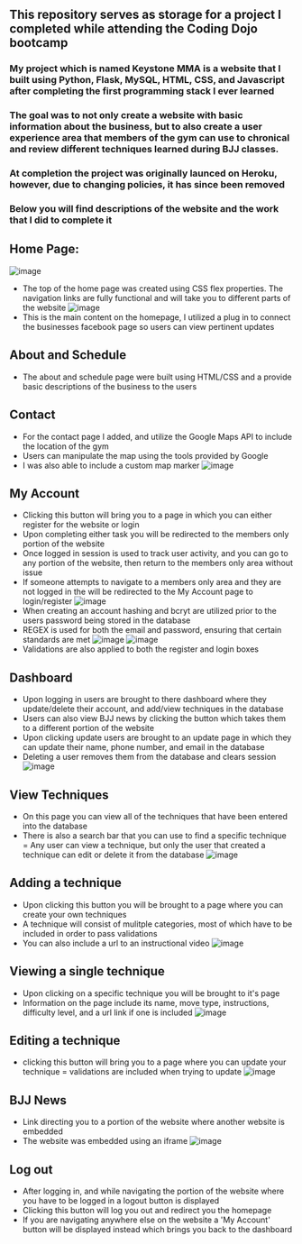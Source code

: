 ## This repository serves as storage for a project I completed while attending the Coding Dojo bootcamp
### My project which is named Keystone MMA is a website that I built using Python, Flask, MySQL, HTML, CSS, and Javascript after completing the first programming stack I ever learned
### The goal was to not only create a website with basic information about the business, but to also create a user experience area that members of the gym can use to chronical and review different techniques learned during BJJ classes. 
### At completion the project was originally launced on Heroku, however, due to changing policies, it has since been removed
### Below you will find descriptions of the website and the work that I did to complete it

## Home Page:
![image](https://user-images.githubusercontent.com/107221772/194883875-eee6de55-bcff-4f75-8d17-131eb7ee3bb0.png)
- The top of the home page was created using CSS flex properties. The navigation links are fully functional and will take you to different parts of the website
![image](https://user-images.githubusercontent.com/107221772/194884213-bd4915f2-b052-460b-b301-62cc25a43fd0.png)
- This is the main content on the homepage, I utilized a plug in to connect the businesses facebook page so users can view pertinent updates
## About and Schedule
- The about and schedule page were built using HTML/CSS and a provide basic descriptions of the business to the users
## Contact
- For the contact page I added, and utilize the Google Maps API to include the location of the gym
- Users can manipulate the map using the tools provided by Google
- I was also able to include a custom map marker
![image](https://user-images.githubusercontent.com/107221772/194884930-ea6f50d2-b939-4b47-bcc3-3aa1e0e4aed0.png)
## My Account
- Clicking this button will bring you to a page in which you can either register for the website or login
- Upon completing either task you will be redirected to the members only portion of the website
- Once logged in session is used to track user activity, and you can go to any portion of the website, then return to the members only area without issue
- If someone attempts to navigate to a members only area and they are not logged in the will be redirected to the My Account page to login/register
![image](https://user-images.githubusercontent.com/107221772/194886155-1ecc63be-3892-44ba-a1a8-095a4358ea63.png)
- When creating an account hashing and bcryt are utilized prior to the users password being stored in the database
- REGEX is used for both the email and password, ensuring that certain standards are met
![image](https://user-images.githubusercontent.com/107221772/194886416-c4a0b699-34a2-4a5b-b55e-01d7bea25be6.png)
![image](https://user-images.githubusercontent.com/107221772/194886538-5cf16cd5-cd3a-494f-bd26-e99193c267c9.png)
- Validations are also applied to both the register and login boxes
## Dashboard
- Upon logging in users are brought to there dashboard where they update/delete their account, and add/view techniques in the database
- Users can also view BJJ news by clicking the button which takes them to a different portion of the website
- Upon clicking update users are brought to an update page in which they can update their name, phone number, and email in the database
- Deleting a user removes them from the database and clears session
![image](https://user-images.githubusercontent.com/107221772/194887400-2e4e5f6f-cf88-47ed-b3dc-6dac5b9f15bc.png)
## View Techniques
- On this page you can view all of the techniques that have been entered into the database
- There is also a search bar that you can use to find a specific technique
= Any user can view a technique, but only the user that created a technique can edit or delete it from the database
![image](https://user-images.githubusercontent.com/107221772/196205650-fed0c1a6-fb53-4176-9fcd-454b81ae60bd.png)
## Adding a technique
- Upon clicking this button you will be brought to a page where you can create your own techniques
- A technique will consist of mulitple categories, most of which have to be included in order to pass validations
- You can also include a url to an instructional video
![image](https://user-images.githubusercontent.com/107221772/196207731-0078e62c-ef87-48d7-b875-03bd545eb656.png)
## Viewing a single technique
- Upon clicking on a specific technique you will be brought to it's page
- Information on the page include its name, move type, instructions, difficulty level, and a url link if one is included
![image](https://user-images.githubusercontent.com/107221772/196206063-c39bc8df-469d-4eb1-b55f-997c8ef20704.png)
## Editing a technique
- clicking this button will bring you to a page where you can update your technique
= validations are included when trying to update
![image](https://user-images.githubusercontent.com/107221772/196206462-982e3ac4-31dd-48af-a6cf-9361ca0b8e70.png)
## BJJ News
- Link directing you to a portion of the website where another website is embedded
- The website was embedded using an iframe
![image](https://user-images.githubusercontent.com/107221772/196206721-a3fca9f1-666c-43b2-9368-84ebeb1adc9c.png)
## Log out
- After logging in, and while navigating the portion of the website where you have to be logged in a logout button is displayed
- Clicking this button will log you out and redirect you the homepage
- If you are navigating anywhere else on the website a 'My Account' button will be displayed instead which brings you back to the dashboard



